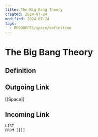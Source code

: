 ```yaml
---
title: The Big Bang Theory
created: 2024-07-24
modified: 2024-07-24
tags:
  - RESOURCES/space/definition
---
```

# The Big Bang Theory
## Definition

## Outgoing Link
[[Space]]
## Incoming Link
```dataview
LIST
FROM [[]]
```
